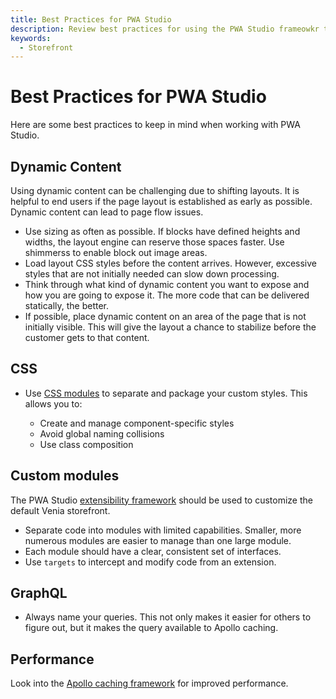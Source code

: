 ```yaml
---
title: Best Practices for PWA Studio
description: Review best practices for using the PWA Studio frameowkr to develop a storefront project.
keywords:
  - Storefront
---
```


# Best Practices for PWA Studio

Here are some best practices to keep in mind when working with PWA Studio.

## Dynamic Content

Using dynamic content can be challenging due to shifting layouts. It is helpful to end users if the page layout is established as early as possible. Dynamic content can lead to page flow issues.

- Use sizing as often as possible. If blocks have defined heights and widths, the layout engine can reserve those spaces faster. Use shimmerss to enable block out image areas.
- Load layout CSS styles before the content arrives. However, excessive styles that are not initially needed can slow down processing.
- Think through what kind of dynamic content you want to expose and how you are going to expose it. The more code that can be delivered statically, the better.
- If possible, place dynamic content on an area of the page that is not initially visible. This will give the layout a chance to stabilize before the customer gets to that content.

## CSS

- Use [CSS modules](https://developer.adobe.com/commerce/pwa-studio/guides/general-concepts/css-modules/) to separate and package your custom styles. This allows you to:
  
  - Create and manage component-specific styles
  - Avoid global naming collisions
  - Use class composition

## Custom modules

The PWA Studio [extensibility framework](https://developer.adobe.com/commerce/pwa-studio/guides/general-concepts/extensibility/) should be used to customize the default Venia storefront.

- Separate code into modules with limited capabilities. Smaller, more numerous modules are easier to manage than one large module.
- Each module should have a clear, consistent set of interfaces.
- Use `targets` to intercept and modify code from an extension.

## GraphQL

- Always name your queries. This not only makes it easier for others to figure out, but it makes the query available to Apollo caching.

## Performance

Look into the [Apollo caching framework](https://www.apollographql.com/docs/react/caching/cache-configuration/) for improved performance.
